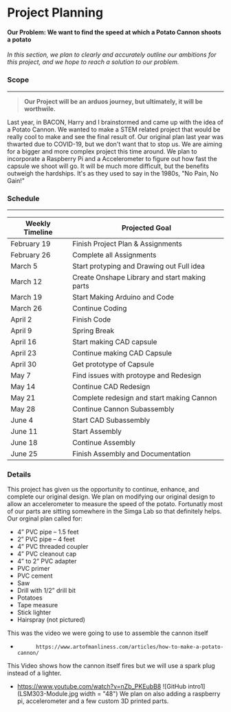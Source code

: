 # Project Planning #

#### Our Problem: We want to find the speed at which a Potato Cannon shoots a potato ####

*In this section, we plan to clearly and accurately outline our ambitions for this project, and we hope to reach a solution to our problem.*

### Scope ### 

- - - - - - - - - - - - - - - - - - - - - - - - - - - - - - - - - - - - - - - - - - - - - - - - - - - - - - - - - - - - - - - - - - - - - - - - - - - - - - - - - - - - - 

 > **Our Project will be an arduos journey, but ultimately, it will be worthwile.**

Last year, in BACON, Harry and I brainstormed and came up with the idea of a Potato Cannon. We wanted to make a STEM related project that would be really cool to make and see the final result of. Our original plan last year was thwarted due to COVID-19, but we don't want that to stop us. We are aiming for a bigger and more complex project this time around. We plan to incorporate a Raspberry Pi and a Accelerometer to figure out how fast the capsule we shoot will go. It will be much more difficult, but the benefits outweigh the hardships. It's as they used to say in the 1980s, "No Pain, No Gain!"

### Schedule ###

- - - - - - - - - - - - - - - - - - - - - - - - - - - - - - - - - - - - - - - - - - - - - - - - - - - - - - - - - - - - - - - - - - - - - - - - - - - - - - - - - - - - - 


Weekly Timeline | Projected Goal
------------- | -------------
February 19  | Finish Project Plan & Assignments
February 26  | Complete all Assignments
March 5  | Start protyping and Drawing out Full idea
March 12  | Create Onshape Library and start making parts
March 19  | Start Making Arduino and Code
March 26  | Continue Coding
April 2  | Finish Code
April 9  | Spring Break
April 16  | Start making CAD capsule
April 23  | Continue making CAD Capsule
April 30  | Get prototype of Capsule
May 7  | Find issues with protoype and Redesign
May 14  | Continue CAD Redesign
May 21  | Complete redesign and start making Cannon
May 28  | Continue Cannon Subassembly
June 4  | Start CAD Subassembly
June 11  | Start Assembly
June 18  | Continue Assembly
June 25  | Finish Assembly and Documentation


### Details ###
This project has given us the opportunity to continue, enhance, and complete our original design. We plan on modifying our original design to allow an accelerometer to measure the speed of the potato. Fortunatly most of our parts are sitting somewhere in the Simga Lab so that definitely helps.
Our orginal plan called for:
- 4” PVC pipe – 1.5 feet
- 2” PVC pipe – 4 feet
- 4” PVC threaded coupler
- 4” PVC cleanout cap
- 4” to 2” PVC adapter
- PVC primer
- PVC cement
- Saw
- Drill with 1/2” drill bit
- Potatoes
- Tape measure 
- Stick lighter
- Hairspray (not pictured)

This was the video we were going to use to assemble the cannon itself
-			https://www.artofmanliness.com/articles/how-to-make-a-potato-cannon/
This Video shows how the cannon itself fires but we will use a spark plug instead of a lighter.
-   https://www.youtube.com/watch?v=nZb_PKEubB8
![GitHub intro1](LSM303-Module.jpg width = "48")
We plan on also adding a raspberry pi, accelerometer and a few custom 3D printed parts.
